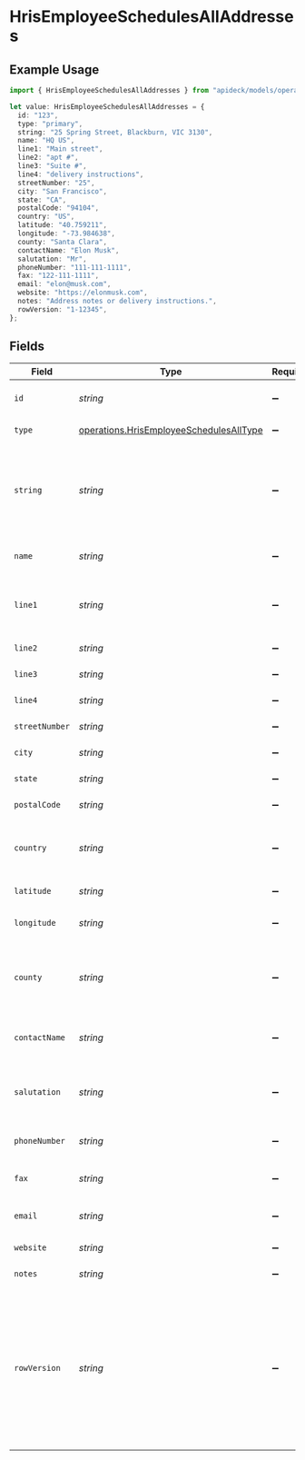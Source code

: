 # HrisEmployeeSchedulesAllAddresses

## Example Usage

```typescript
import { HrisEmployeeSchedulesAllAddresses } from "apideck/models/operations";

let value: HrisEmployeeSchedulesAllAddresses = {
  id: "123",
  type: "primary",
  string: "25 Spring Street, Blackburn, VIC 3130",
  name: "HQ US",
  line1: "Main street",
  line2: "apt #",
  line3: "Suite #",
  line4: "delivery instructions",
  streetNumber: "25",
  city: "San Francisco",
  state: "CA",
  postalCode: "94104",
  country: "US",
  latitude: "40.759211",
  longitude: "-73.984638",
  county: "Santa Clara",
  contactName: "Elon Musk",
  salutation: "Mr",
  phoneNumber: "111-111-1111",
  fax: "122-111-1111",
  email: "elon@musk.com",
  website: "https://elonmusk.com",
  notes: "Address notes or delivery instructions.",
  rowVersion: "1-12345",
};
```

## Fields

| Field                                                                                                                                      | Type                                                                                                                                       | Required                                                                                                                                   | Description                                                                                                                                | Example                                                                                                                                    |
| ------------------------------------------------------------------------------------------------------------------------------------------ | ------------------------------------------------------------------------------------------------------------------------------------------ | ------------------------------------------------------------------------------------------------------------------------------------------ | ------------------------------------------------------------------------------------------------------------------------------------------ | ------------------------------------------------------------------------------------------------------------------------------------------ |
| `id`                                                                                                                                       | *string*                                                                                                                                   | :heavy_minus_sign:                                                                                                                         | Unique identifier for the address.                                                                                                         | 123                                                                                                                                        |
| `type`                                                                                                                                     | [operations.HrisEmployeeSchedulesAllType](../../models/operations/hrisemployeeschedulesalltype.md)                                         | :heavy_minus_sign:                                                                                                                         | The type of address.                                                                                                                       | primary                                                                                                                                    |
| `string`                                                                                                                                   | *string*                                                                                                                                   | :heavy_minus_sign:                                                                                                                         | The address string. Some APIs don't provide structured address data.                                                                       | 25 Spring Street, Blackburn, VIC 3130                                                                                                      |
| `name`                                                                                                                                     | *string*                                                                                                                                   | :heavy_minus_sign:                                                                                                                         | The name of the address.                                                                                                                   | HQ US                                                                                                                                      |
| `line1`                                                                                                                                    | *string*                                                                                                                                   | :heavy_minus_sign:                                                                                                                         | Line 1 of the address e.g. number, street, suite, apt #, etc.                                                                              | Main street                                                                                                                                |
| `line2`                                                                                                                                    | *string*                                                                                                                                   | :heavy_minus_sign:                                                                                                                         | Line 2 of the address                                                                                                                      | apt #                                                                                                                                      |
| `line3`                                                                                                                                    | *string*                                                                                                                                   | :heavy_minus_sign:                                                                                                                         | Line 3 of the address                                                                                                                      | Suite #                                                                                                                                    |
| `line4`                                                                                                                                    | *string*                                                                                                                                   | :heavy_minus_sign:                                                                                                                         | Line 4 of the address                                                                                                                      | delivery instructions                                                                                                                      |
| `streetNumber`                                                                                                                             | *string*                                                                                                                                   | :heavy_minus_sign:                                                                                                                         | Street number                                                                                                                              | 25                                                                                                                                         |
| `city`                                                                                                                                     | *string*                                                                                                                                   | :heavy_minus_sign:                                                                                                                         | Name of city.                                                                                                                              | San Francisco                                                                                                                              |
| `state`                                                                                                                                    | *string*                                                                                                                                   | :heavy_minus_sign:                                                                                                                         | Name of state                                                                                                                              | CA                                                                                                                                         |
| `postalCode`                                                                                                                               | *string*                                                                                                                                   | :heavy_minus_sign:                                                                                                                         | Zip code or equivalent.                                                                                                                    | 94104                                                                                                                                      |
| `country`                                                                                                                                  | *string*                                                                                                                                   | :heavy_minus_sign:                                                                                                                         | country code according to ISO 3166-1 alpha-2.                                                                                              | US                                                                                                                                         |
| `latitude`                                                                                                                                 | *string*                                                                                                                                   | :heavy_minus_sign:                                                                                                                         | Latitude of the address                                                                                                                    | 40.759211                                                                                                                                  |
| `longitude`                                                                                                                                | *string*                                                                                                                                   | :heavy_minus_sign:                                                                                                                         | Longitude of the address                                                                                                                   | -73.984638                                                                                                                                 |
| `county`                                                                                                                                   | *string*                                                                                                                                   | :heavy_minus_sign:                                                                                                                         | Address field that holds a sublocality, such as a county                                                                                   | Santa Clara                                                                                                                                |
| `contactName`                                                                                                                              | *string*                                                                                                                                   | :heavy_minus_sign:                                                                                                                         | Name of the contact person at the address                                                                                                  | Elon Musk                                                                                                                                  |
| `salutation`                                                                                                                               | *string*                                                                                                                                   | :heavy_minus_sign:                                                                                                                         | Salutation of the contact person at the address                                                                                            | Mr                                                                                                                                         |
| `phoneNumber`                                                                                                                              | *string*                                                                                                                                   | :heavy_minus_sign:                                                                                                                         | Phone number of the address                                                                                                                | 111-111-1111                                                                                                                               |
| `fax`                                                                                                                                      | *string*                                                                                                                                   | :heavy_minus_sign:                                                                                                                         | Fax number of the address                                                                                                                  | 122-111-1111                                                                                                                               |
| `email`                                                                                                                                    | *string*                                                                                                                                   | :heavy_minus_sign:                                                                                                                         | Email address of the address                                                                                                               | elon@musk.com                                                                                                                              |
| `website`                                                                                                                                  | *string*                                                                                                                                   | :heavy_minus_sign:                                                                                                                         | Website of the address                                                                                                                     | https://elonmusk.com                                                                                                                       |
| `notes`                                                                                                                                    | *string*                                                                                                                                   | :heavy_minus_sign:                                                                                                                         | Additional notes                                                                                                                           | Address notes or delivery instructions.                                                                                                    |
| `rowVersion`                                                                                                                               | *string*                                                                                                                                   | :heavy_minus_sign:                                                                                                                         | A binary value used to detect updates to a object and prevent data conflicts. It is incremented each time an update is made to the object. | 1-12345                                                                                                                                    |